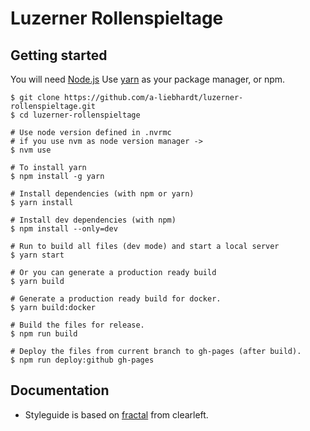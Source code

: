 # Luzerner Rollenspieltage

## Getting started

You will need [Node.js](http://nodejs.org)
Use [yarn](https://yarnpkg.com) as your package manager, or npm.

    $ git clone https://github.com/a-liebhardt/luzerner-rollenspieltage.git
    $ cd luzerner-rollenspieltage

    # Use node version defined in .nvrmc
    # if you use nvm as node version manager ->
    $ nvm use

    # To install yarn
    $ npm install -g yarn

    # Install dependencies (with npm or yarn)
    $ yarn install

    # Install dev dependencies (with npm)
    $ npm install --only=dev

    # Run to build all files (dev mode) and start a local server
    $ yarn start

    # Or you can generate a production ready build
    $ yarn build

    # Generate a production ready build for docker.
    $ yarn build:docker

    # Build the files for release.
    $ npm run build

    # Deploy the files from current branch to gh-pages (after build).
    $ npm run deploy:github gh-pages


## Documentation

- Styleguide is based on [fractal](https://fractal.build/guide) from clearleft.
